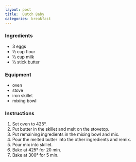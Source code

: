 ```yaml
---
layout: post
title:  Dutch Baby
categories: breakfast
---
```


### Ingredients
 
- 3 eggs
- ½ cup flour
- ½ cup milk
- ½ stick butter

### Equipment

- oven
- stove
- iron skillet
- mixing bowl

### Instructions

1. Set oven to 425°.
2. Put butter in the skillet and melt on the stovetop.
3. Put remaining ingredients in the mixing bowl and mix.
4. Pour the melted butter into the other ingredients and remix.
5. Pour mix into skillet.
6. Bake at 425° for 20 min.
7. Bake at 300° for  5 min.
